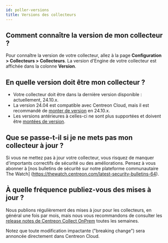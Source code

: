 ```yaml
---
id: poller-versions
title: Versions des collecteurs
---
```


## Comment connaître la version de mon collecteur ?

Pour connaître la version de votre collecteur, allez à la page **Configuration > Collecteurs > Collecteurs**. La version d'Engine de votre collecteur est affichée dans la colonne **Version**.

## En quelle version doit être mon collecteur ?

* Votre collecteur doit être dans la dernière version disponible : actuellement, 24.10.x.
* La version 24.04 est compatible avec Centreon Cloud, mais il est recommandé de [monter de version](../installation/poller-update-upgrade.md) en 24.10.x.
* Les versions antérieures à celles-ci ne sont plus supportées et doivent être [montées de version](../installation/poller-update-upgrade.md).

## Que se passe-t-il si je ne mets pas mon collecteur à jour ?

Si vous ne mettez pas à jour votre collecteur, vous risquez de manquer d'importants correctifs de sécurité ou des améliorations. Pensez à vous abonner à [nos bulletins de sécurité sur notre plateforme communautaire The Watch] (https://thewatch.centreon.com/latest-security-bulletins-64).

## À quelle fréquence publiez-vous des mises à jour ?

Nous publions régulièrement des mises à jour pour les collecteurs, en général une fois par mois, mais nous vous recommandons de consulter les [release notes de Centreon Collect OnPrem](/docs/releases/centreon-os#centreon-collect) toutes les semaines.

Notez que toute modification impactante ("breaking change") sera annoncée directement dans Centreon Cloud.

